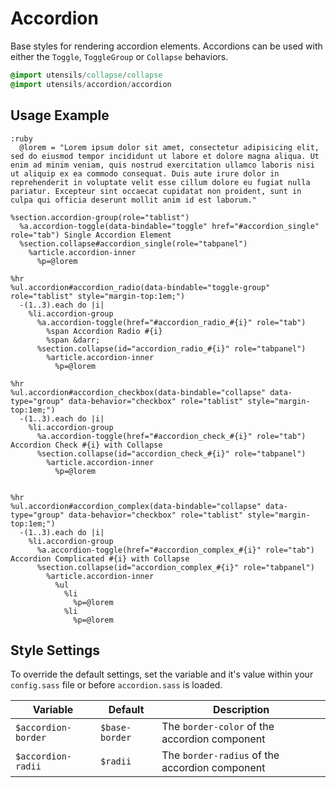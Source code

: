 
# Accordion
Base styles for rendering accordion elements. Accordions can be used
with either the `Toggle`, `ToggleGroup` or `Collapse` behaviors.

```sass
@import utensils/collapse/collapse
@import utensils/accordion/accordion
```

## Usage Example

<!--~ markup/accordion.html.haml -->
```haml
:ruby
  @lorem = "Lorem ipsum dolor sit amet, consectetur adipisicing elit, sed do eiusmod tempor incididunt ut labore et dolore magna aliqua. Ut enim ad minim veniam, quis nostrud exercitation ullamco laboris nisi ut aliquip ex ea commodo consequat. Duis aute irure dolor in reprehenderit in voluptate velit esse cillum dolore eu fugiat nulla pariatur. Excepteur sint occaecat cupidatat non proident, sunt in culpa qui officia deserunt mollit anim id est laborum."

%section.accordion-group(role="tablist")
  %a.accordion-toggle(data-bindable="toggle" href="#accordion_single" role="tab") Single Accordion Element
  %section.collapse#accordion_single(role="tabpanel")
    %article.accordion-inner
      %p=@lorem

%hr
%ul.accordion#accordion_radio(data-bindable="toggle-group" role="tablist" style="margin-top:1em;")
  -(1..3).each do |i|
    %li.accordion-group
      %a.accordion-toggle(href="#accordion_radio_#{i}" role="tab")
        %span Accordion Radio #{i}
        %span &darr;
      %section.collapse(id="accordion_radio_#{i}" role="tabpanel")
        %article.accordion-inner
          %p=@lorem

%hr
%ul.accordion#accordion_checkbox(data-bindable="collapse" data-type="group" data-behavior="checkbox" role="tablist" style="margin-top:1em;")
  -(1..3).each do |i|
    %li.accordion-group
      %a.accordion-toggle(href="#accordion_check_#{i}" role="tab") Accordion Check #{i} with Collapse
      %section.collapse(id="accordion_check_#{i}" role="tabpanel")
        %article.accordion-inner
          %p=@lorem


%hr
%ul.accordion#accordion_complex(data-bindable="collapse" data-type="group" data-behavior="checkbox" role="tablist" style="margin-top:1em;")
  -(1..3).each do |i|
    %li.accordion-group
      %a.accordion-toggle(href="#accordion_complex_#{i}" role="tab") Accordion Complicated #{i} with Collapse
      %section.collapse(id="accordion_complex_#{i}" role="tabpanel")
        %article.accordion-inner
          %ul
            %li
              %p=@lorem
            %li
              %p=@lorem
```
<!-- end -->

## Style Settings
To override the default settings, set the variable and it's value
within your `config.sass` file or before `accordion.sass` is loaded.

Variable            | Default        | Description
------------------- | -------------- | -------------------------------------------
`$accordion-border` | `$base-border` | The `border-color` of the accordion component
`$accordion-radii`  | `$radii`       | The `border-radius` of the accordion component

